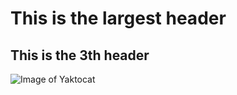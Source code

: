 # This is the largest header

## This is the 3th header


![Image of Yaktocat](https://octodex.github.com/images/yaktocat.png)
